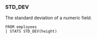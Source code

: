 <!--
This is generated by ESQL's AbstractFunctionTestCase. Do no edit it. See ../README.md for how to regenerate it.
-->

### STD_DEV
The standard deviation of a numeric field.

```
FROM employees
| STATS STD_DEV(height)
```
